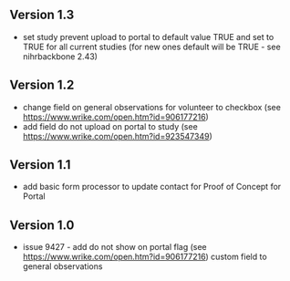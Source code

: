 ## Version 1.3
* set study prevent upload to portal to default value TRUE and set to TRUE for all current studies (for new ones default will be TRUE - see nihrbackbone 2.43)

## Version 1.2
* change field on general observations for volunteer to checkbox (see https://www.wrike.com/open.htm?id=906177216)
* add field do not upload on portal to study (see https://www.wrike.com/open.htm?id=923547349)

## Version 1.1
* add basic form processor to update contact for Proof of Concept for Portal

## Version 1.0
* issue 9427 - add do not show on portal flag (see https://www.wrike.com/open.htm?id=906177216) custom field to general observations

